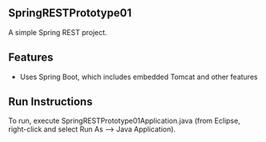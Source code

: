 ## SpringRESTPrototype01
A simple Spring REST project.

## Features
* Uses Spring Boot, which includes embedded Tomcat and other features

## Run Instructions
To run, execute SpringRESTPrototype01Application.java (from Eclipse, right-click and select Run As --> Java Application).
